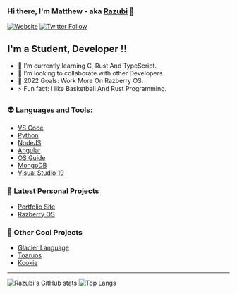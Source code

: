 ### Hi there, I'm Matthew - aka [Razubi][website] 👋 
[![Website](https://img.shields.io/website?down_color=red&down_message=Down&logo=R&style=for-the-badge&up_message=Active&url=https%3A%2F%2Frazubi.github.io%2FRazubiPortfolio%2F)](https://razubi.github.io/RazubiPortfolio/)
[![Twitter Follow](https://img.shields.io/github/followers/Razubi?logo=Github&style=for-the-badge)](https://twitter.com/intent/follow?original_referer=https%3A%2F%2Fgithub.com%2FcodeSTACKr&screen_name=codeSTACKr)
## I'm a Student, Developer !!

- 🌱 I’m currently learning C, Rust And TypeScript.
- 👯 I’m looking to collaborate with other Developers.
- 🥅 2022 Goals: Work More On Razberry OS.
- ⚡ Fun fact: I like Basketball And Rust Programming.


### 👽 Languages and Tools:
- [VS Code][Vs Code]
- [Python][python]
- [NodeJS][node]
- [Angular][ang]
- [OS Guide][os]
- [MongoDB][mongo]
- [Visual Studio 19][VS19]



### 📕 Latest Personal Projects 

<!-- BLOG-POST-LIST:START -->
- [Portfolio Site](https://github.com/Razubi/RazubiPortfolio)
- [Razberry OS](https://github.com/Razubi/RazberryOS)

<!-- BLOG-POST-LIST:END -->

<!-- REC-POST-LIST:START -->
### 🤖 Other Cool Projects 
- [Glacier Language](https://github.com/Razubi/RustGlacier)
- [Toaruos](https://github.com/klange/toaruos)
- [Kookie](https://github.com/kookielang/Kookie)


<!-- REC-POST-LIST:END -->


---


</details>

[website]: https://razubi.github.io/RazubiPortfolio/
[course]: http://vsCodeHero.com
[twitter]: https://twitter.com/codeSTACKr
[youtube]: https://youtube.com/codeSTACKr
[instagram]: https://instagram.com/codeSTACKr
[linkedin]: https://linkedin.com/in/codeSTACKr
[webdevplaylist]: https://www.youtube.com/playlist?list=PLkwxH9e_vrAJ0WbEsFA9W3I1W-g_BTsbt
[jsplaylist]: https://www.youtube.com/playlist?list=PLkwxH9e_vrALRJKu7wfXby3MKeflhTu6B
[cssplaylist]: https://www.youtube.com/playlist?list=PLkwxH9e_vrALSdvZuEh6gqQdmDoDIoqz4
[reactplaylist]: https://www.youtube.com/playlist?list=PLkwxH9e_vrAK4TdffpxKY3QGyHCpxFcQ0
[Vs Code]: https://code.visualstudio.com/
[python]: https://www.python.org/
[node]: https://nodejs.org/en/
[ang]: https://angularjs.org/
[os]: https://www.cs.bham.ac.uk/~exr/lectures/opsys/10_11/lectures/os-dev.pdf
[mongo]: https://www.mongodb.com/
[VS19]: https://visualstudio.microsoft.com/downloads/


![Razubi's GitHub stats](https://github-readme-stats.vercel.app/api?username=Razubi&show_icons=true&theme=dracula)
![Top Langs](https://github-readme-stats.vercel.app/api/top-langs/?username=Razubi&theme=dracula&layout=compact)


